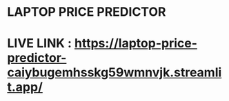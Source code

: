 # LAPTOP PRICE PREDICTOR
# LIVE LINK : https://laptop-price-predictor-caiybugemhsskg59wmnvjk.streamlit.app/

